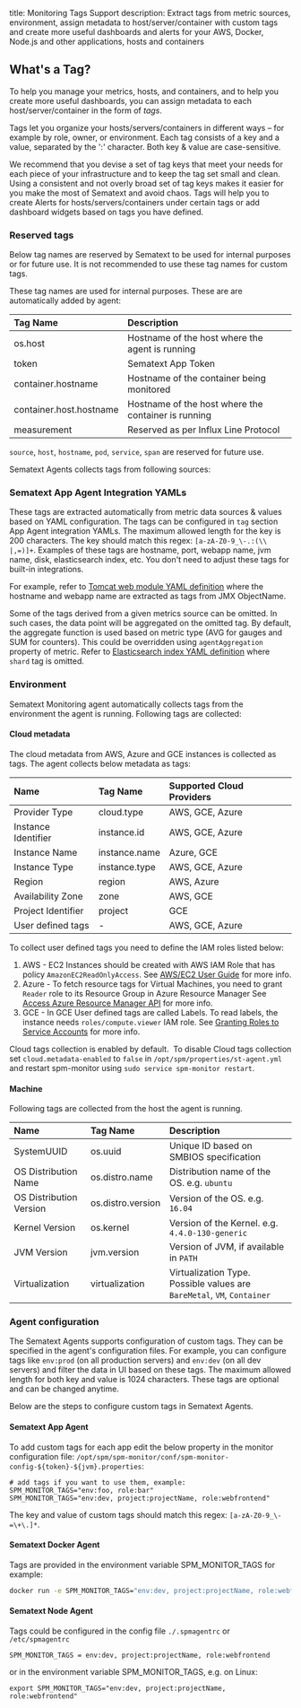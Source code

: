title: Monitoring Tags Support
description: Extract tags from metric sources, environment, assign metadata to host/server/container with custom tags and create more useful dashboards and alerts for your AWS, Docker, Node.js and other applications, hosts and containers

## What's a Tag?

To help you manage your metrics, hosts, and containers, and to help you create more useful dashboards, you can assign metadata to each
host/server/container in the form of *tags*.

Tags let you organize your hosts/servers/containers in different ways – for example by role, owner, or environment. Each tag consists of
a key and a value, separated by the ':' character. Both key & value are case-sensitive.

We recommend that you devise a set of tag keys that meet your needs for each piece of your infrastructure and to keep the tag set small and clean. Using a consistent and not overly broad set of tag keys makes it easier for you make the most of Sematext and avoid chaos. Tags will help you to create Alerts for hosts/servers/containers under certain tags or add dashboard widgets based on tags you have defined.

### Reserved tags

Below tag names are reserved by Sematext to be used for internal purposes or for future use. It is not recommended to use these tag names for custom tags.

These tag names are used for internal purposes. These are are automatically added by agent:

| Tag Name  | Description  |
|:--|:--|
| os.host | Hostname of the host where the agent is running |
| token | Sematext App Token |
| container.hostname | Hostname of the container being monitored |
| container.host.hostname | Hostname of the host where the container is running |
| measurement | Reserved as per Influx Line Protocol |

`source`, `host`, `hostname`, `pod`, `service`, `span` are reserved for future use.

Sematext Agents collects tags from following sources:

### Sematext App Agent Integration YAMLs

These tags are extracted automatically from metric data sources & values based on YAML configuration. The tags can be configured in `tag` section App Agent integration YAMLs.  The maximum allowed length for the key is 200 characters. The key should match this regex: <nobr>`[a-zA-Z0-9_\-.:(\\ |,=)]+`</nobr>. Examples of these tags are hostname, port, webapp name, jvm name, disk, elasticsearch index, etc. You don't need to adjust these tags for built-in
integrations.

For example, refer to [Tomcat web module YAML definition](https://github.com/sematext/sematext-agent-integrations/blob/master/tomcat/jmx-web-module.yml) where the hostname and webapp name are extracted as tags from JMX ObjectName.

Some of the tags derived from a given metrics source can be omitted. In such cases, the data point will be aggregated on the omitted tag. By default, the aggregate function is used based on metric type (AVG for gauges and SUM for counters). This could be overridden using `agentAggregation` property of metric. Refer to [Elasticsearch index YAML definition](https://github.com/sematext/sematext-agent-integrations/blob/master/elasticsearch/json-index-0.yml) where `shard` tag is omitted.

### Environment

Sematext Monitoring agent automatically collects tags from the environment the agent is running. Following tags are collected:

#### Cloud metadata

The cloud metadata from AWS, Azure and GCE instances is collected as tags. The agent collects below metadata as tags:

| Name  | Tag Name  | Supported Cloud Providers  |
|:--|:--|:--|
|  Provider Type |  cloud.type |  AWS, GCE, Azure |
|  Instance Identifier |  instance.id |  AWS, GCE, Azure |
|  Instance Name |  instance.name |  Azure, GCE |
|  Instance Type |  instance.type |  AWS, GCE, Azure |
|  Region |  region |  AWS, Azure |
|  Availability Zone |  zone |  AWS, GCE |
|  Project Identifier |  project |  GCE |
|  User defined tags |  - |  AWS, GCE, Azure |

To collect user defined tags you need to define the IAM roles listed below:

1. AWS - EC2 Instances should be created with AWS IAM Role that has policy `AmazonEC2ReadOnlyAccess`.
    See [AWS/EC2 User Guide](http://docs.aws.amazon.com/AWSEC2/latest/UserGuide/iam-roles-for-amazon-ec2.html) for more info.
2. Azure - To fetch resource tags for Virtual Machines, you need to grant `Reader` role to its Resource Group in Azure Resource Manager
    See [Access Azure Resource Manager API](https://docs.microsoft.com/en-gb/azure/active-directory/managed-identities-azure-resources/tutorial-linux-vm-access-arm) for more info.
3. GCE - In GCE User defined tags are called Labels. To read labels, the instance needs `roles/compute.viewer` IAM role.
    See [Granting Roles to Service Accounts](https://cloud.google.com/iam/docs/granting-roles-to-service-accounts#granting_access_to_a_service_account_for_a_resource) for more info.

Cloud tags collection is enabled by default.  To disable Cloud tags
collection set `cloud.metadata-enabled` to `false` in `/opt/spm/properties/st-agent.yml` and
restart spm-monitor using `sudo service spm-monitor restart`.

#### Machine

Following tags are collected from the host the agent is running.

| Name  | Tag Name  | Description |
|:--|:--|:--|
| SystemUUID | os.uuid | Unique ID based on SMBIOS specification |
| OS Distribution Name | os.distro.name | Distribution name of the OS. e.g. `ubuntu` |
| OS Distribution Version | os.distro.version | Version of the OS. e.g. `16.04` |
| Kernel Version | os.kernel | Version of the Kernel. e.g. `4.4.0-130-generic` |
| JVM Version | jvm.version | Version of JVM, if available in `PATH` |
| Virtualization | virtualization | Virtualization Type. Possible values are `BareMetal`, `VM`, `Container` |

### Agent configuration

The Sematext Agents supports configuration of custom tags. They can be specified in the agent's configuration files. For example, you can configure tags like `env:prod` (on all production servers) and `env:dev` (on all dev servers) and filter the data in UI based on these tags. The maximum allowed length for both key and value is 1024 characters. These tags are optional and can be changed anytime.

Below are the steps to configure custom tags in Sematext Agents.

#### Sematext App Agent

To add custom tags for each app edit the below property in the monitor configuration file: 
`/opt/spm/spm-monitor/conf/spm-monitor-config-${token}-${jvm}.properties`:

``` properties
# add tags if you want to use them, example: SPM_MONITOR_TAGS="env:foo, role:bar"
SPM_MONITOR_TAGS="env:dev, project:projectName, role:webfrontend"
```

The key and value of custom tags should match this regex: `[a-zA-Z0-9_\-=\+\.]*`.

#### Sematext Docker Agent

Tags are provided in the environment variable SPM\_MONITOR\_TAGS for example:

``` bash
docker run -e SPM_MONITOR_TAGS="env:dev, project:projectName, role:webfrontend" ... sematext/sematext-agent-docker
```

#### Sematext Node Agent

Tags could be configured in the config file `./.spmagentrc` or
`/etc/spmagentrc`

``` properties
SPM_MONITOR_TAGS = env:dev, project:projectName, role:webfrontend
```

or in the environment variable SPM\_MONITOR\_TAGS, e.g. on Linux:

``` properties
export SPM_MONITOR_TAGS="env:dev, project:projectName, role:webfrontend"
```
